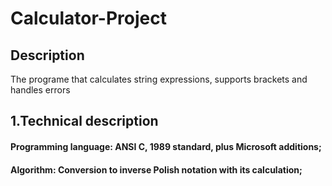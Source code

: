 # Calculator-Project

Description
-----------

The programe that calculates string expressions, supports brackets and handles errors


1.Technical description
---------------------

#### Programming language: ANSI C, 1989 standard, plus Microsoft additions;
#### Algorithm: Conversion to inverse Polish notation with its calculation;


